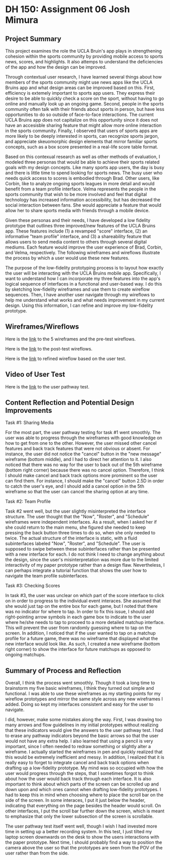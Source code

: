 
# DH 150: Assignment 06 Josh Mimura

## Project Summary

This project examines the role the UCLA Bruin's app plays in strengthening cohesion within the sports community by providing mobile access to sports news, scores, and highlights. It also attemps to understand the deficiencies of the app and how the design can be improved. 

Through contextual user research, I have learned several things about how members of the sports community might use news apps like the UCLA Bruins app and what design areas can be improved based on this. First, efficiency is extemely important to sports app users. They express their desire to be able to quickly check a score on the sport, without having to go online and manually look up an ongoing game. Second, people in the sports community often talk with their friends about sports in person, but have less opportunities to do so outside of face-to-face interactions. The current UCLA Bruins app does not capitalize on this opportunity since it does not have an accesisble sharing feature that might allow more online interaction in the sports community. Finally, I observed that users of sports apps are more likely to be deeply interested in sports, can recognize sports jargon, and appreciate skeuomorphic design elements that mirror familiar sports concepts, such as a box score presented in a real-life score table format.

Based on this contexual research as well as other methods of evaluation, I modeled three personas that would be able to achieve their sports related goals with my design concepts. Like many sports app users, the day is busy and there is little time to spend looking for sports news. The busy user who needs quick access to scores is embodied through Brad. Other users, like Corbin, like to analyze ongoing sports leagues in more detail and would benefit from a team profile interface. Velma represents the people in the sports community that wish to be more involved and feel that digital technology has increased information accessibility, but has decreased the social interaction between fans. She would appreciate a feature that would allow her to share sports media with friends through a mobile device.

Given these personas and their needs, I have developed a low fidelity prototype that outlines three improved/new features of the UCLA Bruins app. These features include (1) a revamped "score" interface, (2) an informative "team profile" interface, and (3) a shareability feature that allows users to send media content to others through several digital mediums. Each feature would improve the user experience of Brad, Corbin, and Velma, respectively. The following wireframes and wireflows illustrate the process by which a user would use these new features. 

The purpose of the low-fidelity prototyping process is to layout how exactly the user will be interacting with the UCLA Bruins mobile app. Specifically, I want to understand how I can incorporate my three features into the app's logical sequence of interfaces in a functional and user-based way. I do this by sketching low-fidelity wireframes and use them to create wireflow sequences. Then, I have another user navigate through my wireflows to help me understand what works and what needs improvement in my current design. Using this information, I can refine and improve my low-fidelity prototype.


## Wireframes/Wireflows

Here is the [link](https://drive.google.com/open?id=13p2GjmyOweykuyupPcN1sj9mBugTA_-D) to the 5 wireframes and the pre-test wireflows.

Here is the [link](https://drive.google.com/open?id=1U-AXeXbeMQCApCIuXcma1I0A1mw36LsD) to the post-test wireflows.

Here is the [link](https://drive.google.com/open?id=1zvZbI2dr4ci4sXncEdUpjJ_0Y3SwSTS6) to refined wireflow based on the user test.

## Video of User Test

Here is the [link](https://drive.google.com/open?id=1Hu164L5sLFb_K0M_hLI1YcOh7gIdVY8T) to the user pathway test.

## Content Reflection and Potential Design Improvements

Task #1: Sharing Media

For the most part, the user pathway testing for task #1 went smoothly. The user was able to progress through the wireframes with good knowledge on how to get from one to the other. However, the user missed other cancel features and back track features that were not obvious or absent. For instance, the user did not notice the "cancel" button in the "new message" wireframe (bottom middle), and I had to direct her attention to it. I also noticed that there was no way for the user to back out of the 5th wireframe (bottom right corner) because there was no cancel option. Therefore, I think I should make cancel and back track options more prominent so the user can find them. For instance, I should make the "cancel" button 2.5D in order to catch the user's eye, and I should add a cancel option in the 5th wireframe so that the user can cancel the sharing option at any time. 

Task #2: Team Profile

Task #2 went well, but the user slightly misinterpreted the interface structure. The user thought that the "Now", "Roster", and "Schedule" wireframes were independent interfaces. As a result, when I asked her if she could return to the main menu, she figured she needed to keep pressing the back button three times to do so, when she only needed to twice. The actual structure of the interface is static, with a fluid subinterfaces labeled "Now", "Roster", and "Schedule". The user is supposed to swipe between these subinterfaces rather than be presented with a new interface for each. I do not think I need to change anything about the design, since the user's misinterpretation was more due to the limited interactivity of my paper prototype rather than a design flaw. Nevertheless, I can perhaps integrate a tutorial function that shows the user how to navigate the team profile subinterfaces.

Task #3: Checking Scores

In task #3, the user was unclear on which part of the score interface to click on in order to progress to the individual event interaces. She assumed that she would just tap on the entire box for each game, but I noted that there was no indicator for where to tap. In order to fix this issue, I should add right-pointing arrow symbols in each game box to indicate to the user where he/she needs to tap to proceed to a more detailed matchup interface. This will prevent the user from randomly guessing  where to tap on the screen. In addition, I noticed that if the user wanted to tap on a matchup profile for a future game, there was no wireframe that displayed what the new interface would look like. As such, I created a new wireframe (bottom right corner) to show the interface for future matchups as opposed to ongoing matchups.

## Summary of Process and Reflection

Overall, I think the process went smoothly. Though it took a long time to brainstorm my five basic wireframes, I think they turned out simple and functional. I was able to use these wireframes as my starting points for my wireflow prototypes and mirror the same style across any new wireframes I added. Doing so kept my interfaces consistent and easy for the user to navigate.

I did, however, make some mistakes along the way. First, I was drawing too many arrows and flow guidelines in my initial prototypes without realizing that these indicators would give the answers to the user pathway test. I had to erase any pathway indicators beyond the basic arrows so that the user would not have any extra help. I also learned that using a pencil is very important, since I often needed to redraw something or slightly alter a wireframe. I actually started the wireframes in pen and quickly realized that this would be extremely inefficient and messy. In addition, I realized that it is really easy to forget to integrate cancel and back track options when drafting up a low-fidelity prototype. My mind was so occupied with how the user would progress through the steps, that I sometimes forgot to think about how the user would back track through each interface. It is also important to think about which parts of the screen can be scrolled up and down upon and which ones cannot when drafting low-fidelity prototypes. I had to keep this in mind when choosing where to place the scroll bar on the side of the screen. In some interaces, I put it just below the header, indicating that everything on the page besides the header would scroll. On other interfaces, I put the scroll bar further down the screen, which is meant to emphasize that only the lower subsection of the screen is scrollable.

The user pathway test itself went well, though I wish I had invested more time in setting up a better recording system. In this test, I just tilted my laptop screen downwards on the desk to show the users interactions with the paper prototype. Next time, I should probably find a way to position the camera above the user so that the prototypes are seen from the POV of the user rather than from the side. 








